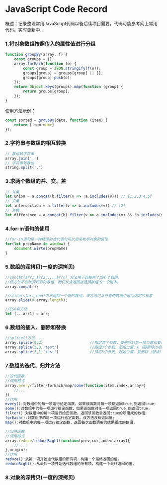 JavaScript Code Record
===
概述：记录整理常用JavaScript代码以备后续项目需要，代码可能参考网上常用代码。实时更新中...

### 1.将对象数组按照传入的属性值进行分组
```javascript
function groupBy(array, f) {
    const groups = {};
    array.forEach(function (o) {
        const group = JSON.stringify(f(o));
        groups[group] = groups[group] || [];
        groups[group].push(o);
    });
    return Object.keys(groups).map(function (group) {
        return groups[group];
    });
}
```

使用方法示例：
```javascript
const sorted = groupBy(data, function (item) {
    return [item.name]
});
```

### 2.字符串与数组的相互转换
```javascript
// 数组转字符串
array.join(',')
// 字符串转数组
string.split(',')
```

### 3.求两个数组的并、交、差
```javascript
// 并集
let union = a.concat(b.filter(v => !a.includes(v))) // [1,2,3,4,5]
// 交集
let intersection = a.filter(v => b.includes(v)) // [2]
// 差集
let difference = a.concat(b).filter(v => a.includes(v) && !b.includes(v)) // [1,3]
```

### 4.for-in语句的使用
```javascript
//for-in语句是一种精准的迭代语句可以用来枚举对象的属性
for(let propName in window) {
    document.wirte(propName)
}
```

### 5.数组的深拷贝(一度的深拷贝)
```javascript
//concat(arr1,arr2,...,arrn) 方法用于连接两个或多个数组。
//该方法不会改变现有的数组，而仅仅会返回被连接数组的一个副本。
array.concat();

//slice(start,end)方法返回一个新的数组，该方法可从已有的数组中返回选定的元素
array.slice(0,array.length);

//ES6新方法
let [...arr1] = arr;
```

### 6.数组的插入、删除和替换
```javascript
//splice()方法
array.splice(0,2)                     //指定两个参数，要删除的第一项位置和要删除的项数
array.splice(2,0,'test')              //指定3个参数，起始位置、0（要删除的项数）和要插入的项
array.splice(2,1,'test')              //指定3个参数，起始位置、要删除（替换）的项数和要插入的项
```

### 7.数组的迭代、归并方法
```javascript
//迭代函数
//调用格式
array.every/filter/forEach/map/some(function(item,index,array){
    //...
})
//作用
every():对数组中的每一项运行给定函数，如果该函数对每一项都返回true,则返回true;
some():对数组中的每一项运行给定函数，如果该函数对任一项返回true,则返回true;
filter():对数组中的每一项运行给定函数，返回该函数会返回true的项组成的数组;
forEach():对数组中的每一项运行给定函数。该方法没有返回值;
map():对数组中的每一项运行给定函数，返回每次函数调用的结果组成的数组;

//归并函数
//调用格式
array.reduce/reduceRight(function(prev,cur,index,array){
    //...
},origin);
//作用
reduce():从第一项开始迭代数组的所有项，构建一个最终返回的值。
reduceRight():从最后一项开始迭代数组的所有项，构建一个最终返回的值。
```

### 8.对象的深拷贝(一度的深拷贝)
```javascript

```
